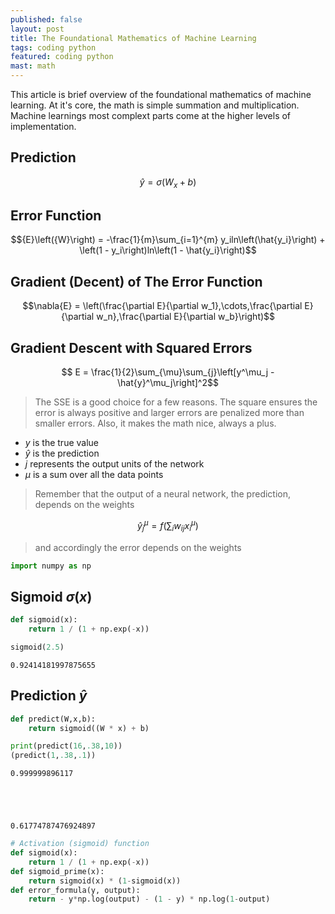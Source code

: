 ```yaml
---
published: false
layout: post
title: The Foundational Mathematics of Machine Learning
tags: coding python
featured: coding python
mast: math
---
```

This article is brief overview of the foundational mathematics of machine learning. At it's core, the math is simple summation and multiplication. Machine learnings most complext parts come at the higher levels of implementation.


[LaTex]:https://en.wikibooks.org/wiki/LaTeX/Mathematics

## Prediction

$$\hat{y} = \sigma\left(W_x + b\right)$$


## Error Function

$${E}\left({W}\right) = -\frac{1}{m}\sum_{i=1}^{m} y_iln\left(\hat{y_i}\right) + \left(1 - y_i\right)ln\left(1 - \hat{y_i}\right)$$

## Gradient (Decent) of The Error Function

$$\nabla{E} = \left(\frac{\partial E}{\partial w_1},\cdots,\frac{\partial E}{\partial w_n},\frac{\partial E}{\partial w_b}\right)$$

## Gradient Descent with Squared Errors

$$ E = \frac{1}{2}\sum_{\mu}\sum_{j}\left[y^\mu_j - \hat{y}^\mu_j\right]^2$$

>The SSE is a good choice for a few reasons. The square ensures the error is always positive and larger errors are penalized more than smaller errors. Also, it makes the math nice, always a plus.

- ${y}$ is the true value
- $\hat{y}$ is the prediction
- ${j}$ represents the output units of the network
- ${\mu}$ is a sum over all the data points

> Remember that the output of a neural network, the prediction, depends on the weights

$$\hat{y}^\mu_j = f\left(\sum_{i}w_{ij} x^\mu_i\right)$$

> and accordingly the error depends on the weights



```python
import numpy as np
```

## Sigmoid $\sigma(x)$


```python
def sigmoid(x):
    return 1 / (1 + np.exp(-x))

sigmoid(2.5)
```




    0.92414181997875655



## Prediction $\hat{y}$


```python
def predict(W,x,b):
    return sigmoid((W * x) + b)

print(predict(16,.38,10))
(predict(1,.38,.1))
```

    0.999999896117





    0.61774787476924897




```python
# Activation (sigmoid) function
def sigmoid(x):
    return 1 / (1 + np.exp(-x))
def sigmoid_prime(x):
    return sigmoid(x) * (1-sigmoid(x))
def error_formula(y, output):
    return - y*np.log(output) - (1 - y) * np.log(1-output)
```
